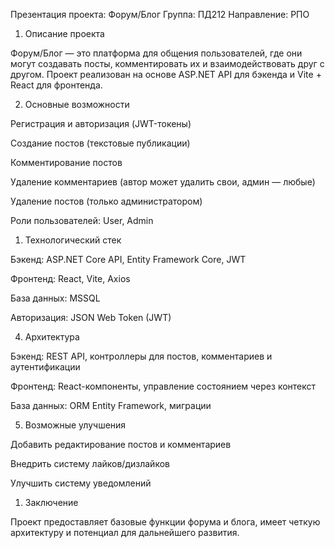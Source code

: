 Презентация проекта: Форум/Блог
Группа: ПД212
Направление: РПО

1. Описание проекта

Форум/Блог — это платформа для общения пользователей, где они могут создавать посты, комментировать их и взаимодействовать друг с другом. Проект реализован на основе ASP.NET API для бэкенда и Vite + React для фронтенда.

2. Основные возможности

Регистрация и авторизация (JWT-токены)

Создание постов (текстовые публикации)

Комментирование постов

Удаление комментариев (автор может удалить свои, админ — любые)

Удаление постов (только администратором)

Роли пользователей: User, Admin

1. Технологический стек

Бэкенд: ASP.NET Core API, Entity Framework Core, JWT

Фронтенд: React, Vite, Axios

База данных: MSSQL

Авторизация: JSON Web Token (JWT)

4. Архитектура

Бэкенд: REST API, контроллеры для постов, комментариев и аутентификации

Фронтенд: React-компоненты, управление состоянием через контекст

База данных: ORM Entity Framework, миграции

5. Возможные улучшения

Добавить редактирование постов и комментариев

Внедрить систему лайков/дизлайков

Улучшить систему уведомлений

1. Заключение

Проект предоставляет базовые функции форума и блога, имеет четкую архитектуру и потенциал для дальнейшего развития.